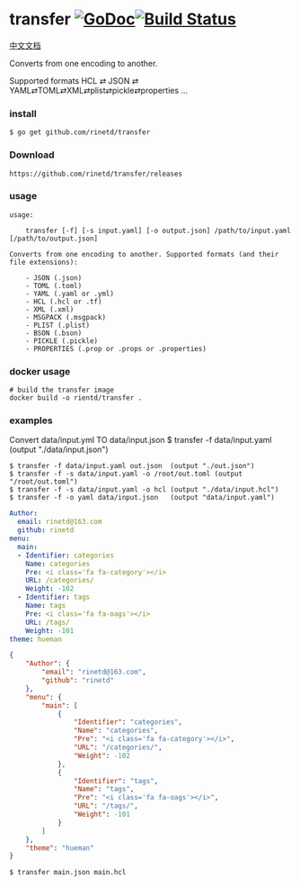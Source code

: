 # transfer [![GoDoc](https://godoc.org/github.com/rinetd/transfer?status.png)](https://godoc.org/github.com/rinetd/transfer)[![Build Status](https://travis-ci.org/rinetd/transfer.svg?branch=master)](https://travis-ci.org/rinetd/transfer)

[中文文档](README.zh.md)

Converts from one encoding to another. 

Supported formats HCL ⇄ JSON ⇄ YAML⇄TOML⇄XML⇄plist⇄pickle⇄properties ... 
### install

```
$ go get github.com/rinetd/transfer
```
### Download

```
https://github.com/rinetd/transfer/releases
```

### usage

```
usage:

	transfer [-f] [-s input.yaml] [-o output.json] /path/to/input.yaml [/path/to/output.json]

Converts from one encoding to another. Supported formats (and their file extensions):

	- JSON (.json)
	- TOML (.toml)
	- YAML (.yaml or .yml)
	- HCL (.hcl or .tf)
	- XML (.xml)
	- MSGPACK (.msgpack)
	- PLIST (.plist)
	- BSON (.bson)
	- PICKLE (.pickle)
	- PROPERTIES (.prop or .props or .properties)

```

### docker usage

```
# build the transfer image
docker build -o rientd/transfer .
```


### examples

Convert data/input.yml TO data/input.json
$ transfer -f data/input.yaml           (output "./data/input.json")

```
$ transfer -f data/input.yaml out.json  (output "./out.json")
$ transfer -f -s data/input.yaml -o /root/out.toml (output "/root/out.toml")
$ transfer -f -s data/input.yaml -o hcl (output "./data/input.hcl")
$ transfer -f -o yaml data/input.json   (output "data/input.yaml")
```
```yaml
Author:
  email: rinetd@163.com
  github: rinetd
menu:
  main:
  - Identifier: categories
    Name: categories
    Pre: <i class='fa fa-category'></i>
    URL: /categories/
    Weight: -102
  - Identifier: tags
    Name: tags
    Pre: <i class='fa fa-oags'></i>
    URL: /tags/
    Weight: -101
theme: hueman

```

```json
{
	"Author": {
		"email": "rinetd@163.com",
		"github": "rinetd"
	},
	"menu": {
		"main": [
			{
				"Identifier": "categories",
				"Name": "categories",
				"Pre": "<i class='fa fa-category'></i>",
				"URL": "/categories/",
				"Weight": -102
			},
			{
				"Identifier": "tags",
				"Name": "tags",
				"Pre": "<i class='fa fa-oags'></i>",
				"URL": "/tags/",
				"Weight": -101
			}
		]
	},
	"theme": "hueman"
}
```

```hcl
$ transfer main.json main.hcl
```
